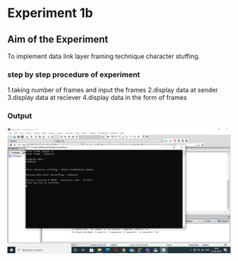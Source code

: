 # Experiment 1b

## Aim of the Experiment
To implement data link layer framing technique character stuffing.

### step by step procedure of experiment
1.taking number of frames and input the frames
2.display data at sender
3.display data at reciever
4.display data in the form of frames

### Output
![Output](characterstuff.png)
